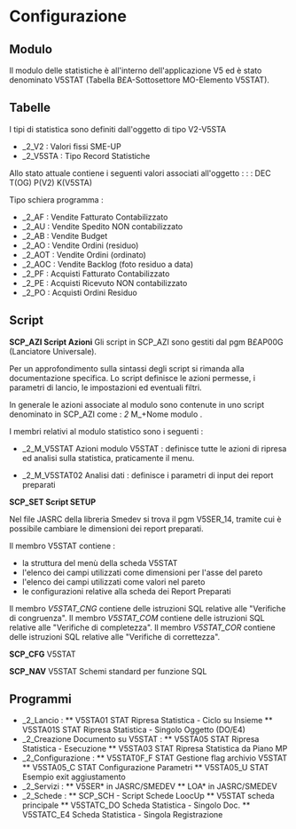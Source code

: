 # Configurazione

## Modulo
Il modulo delle statistiche è all'interno dell'applicazione V5 ed è stato denominato V5STAT (Tabella B£A-Sottosettore MO-Elemento V5STAT).


## Tabelle
I tipi di statistica sono definiti dall'oggetto di tipo V2-V5STA
 * _2_V2 :  Valori fissi SME-UP
 * _2_V5STA :  Tipo Record Statistiche

Allo stato attuale contiene i seguenti valori associati all'oggetto : 
 :  : DEC T(OG) P(V2) K(V5STA)

Tipo schiera programma : 
 * _2_AF :  Vendite Fatturato Contabilizzato
 * _2_AU :  Vendite Spedito NON contabilizzato
 * _2_AB :  Vendite Budget
 * _2_AO :  Vendite Ordini (residuo)
 * _2_AOT :  Vendite Ordini (ordinato)
 * _2_AOC :  Vendite Backlog (foto residuo a data)
 * _2_PF :  Acquisti Fatturato Contabilizzato
 * _2_PE :  Acquisti Ricevuto NON contabilizzato
 * _2_PO :  Acquisti Ordini Residuo



## Script
**SCP_AZI    Script Azioni**
Gli script in SCP_AZI sono gestiti dal pgm B£AP00G (Lanciatore Universale).

Per un approfondimento sulla sintassi degli script si rimanda alla documentazione specifica. Lo script definisce le azioni permesse, i parametri di lancio, le impostazioni ed eventuali filtri.

In generale le azioni associate al modulo sono contenute in uno script denominato in SCP_AZI come : 
_2_ M_+Nome modulo .

I membri relativi al modulo statistico sono i seguenti : 

 * _2_M_V5STAT Azioni modulo V5STAT :  definisce tutte le azioni di ripresa ed analisi sulla statistica, praticamente il menu.

 * _2_M_V5STAT02  Analisi dati  :  definisce i parametri di input dei report preparati

**SCP_SET    Script SETUP**

Nel file JASRC della libreria Smedev si trova il pgm V5SER_14, tramite cui è possibile cambiare le dimensioni dei report preparati.

Il membro V5STAT contiene : 

- la struttura del menù della scheda V5STAT
- l'elenco dei campi utilizzati come dimensioni per l'asse del pareto
- l'elenco dei campi utilizzati come valori nel pareto
- le configurazioni relative alla scheda dei Report Preparati


Il membro _V5STAT_CNG_  contiene delle istruzioni SQL relative alle "Verifiche di congruenza".
Il membro _V5STAT_COM_  contiene delle istruzioni SQL relative alle "Verifiche di completezza".
Il membro _V5STAT_COR_  contiene delle istruzioni SQL relative alle "Verifiche di correttezza".


**SCP_CFG**
V5STAT

**SCP_NAV**
V5STAT  Schemi standard per funzione SQL


## Programmi
 * _2_Lancio : 
 ** V5STA01 STAT   Ripresa Statistica - Ciclo su Insieme
 ** V5STA01S STAT  Ripresa Statistica - Singolo Oggetto (DO/E4)
 * _2_Creazione Documento su V5STAT : 
 ** V5STA05 STAT  Ripresa Statistica - Esecuzione
 ** V5STA03 STAT  Ripresa Statistica da Piano MP
 * _2_Configurazione : 
 ** V5STAT0F_F STAT  Gestione flag archivio V5STAT
 ** V5STA05_C STAT   Configurazione Parametri
 ** V5STA05_U STAT   Esempio exit aggiustamento
 * _2_Servizi : 
 ** V5SER*  in JASRC/SMEDEV
 ** LOA*  in JASRC/SMEDEV
 * _2_Schede : 
 ** SCP_SCH - Script Schede LoocUp
 ** V5STAT  scheda principale
 ** V5STATC_DO  Scheda Statistica - Singolo Doc.
 ** V5STATC_E4  Scheda Statistica - Singola Registrazione
